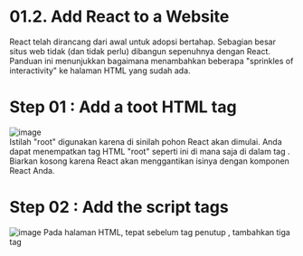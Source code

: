 # 01.2. Add React to a Website

React telah dirancang dari awal untuk adopsi bertahap. Sebagian besar situs web tidak (dan tidak perlu) dibangun sepenuhnya dengan React. Panduan ini menunjukkan bagaimana menambahkan beberapa "sprinkles of interactivity" ke halaman HTML yang sudah ada.

# Step 01 : Add a toot HTML tag
![image](https://user-images.githubusercontent.com/95867776/224518917-799cb2c8-d723-464e-a855-4b941df62ebd.png) <br>
Istilah "root" digunakan karena di sinilah pohon React akan dimulai. Anda dapat menempatkan tag HTML "root" seperti ini di mana saja di dalam tag <body>. Biarkan kosong karena React akan menggantikan isinya dengan komponen React Anda.

# Step 02 : Add the script tags
![image](https://user-images.githubusercontent.com/95867776/224519043-415d0620-1ec5-46f0-a29e-3ea82f5969ef.png)
Pada halaman HTML, tepat sebelum tag penutup </body>, tambahkan tiga tag <script> untuk file-file berikut:

react.development.js memungkinkan Anda untuk mendefinisikan komponen React. <br>
react-dom.development.js memungkinkan React merender elemen HTML ke DOM. <br>
like-button.js adalah tempat di mana Anda akan menulis komponen pada langkah berikutnya! <br>

# Step 03 : Create a React Component
Anda diminta untuk membuat sebuah file bernama like-button.js di samping file HTML Anda dan menambahkan potongan kode berikut, lalu menyimpan file tersebut. Potongan kode ini mendefinisikan sebuah komponen React yang disebut LikeButton. <br>
![image](https://user-images.githubusercontent.com/95867776/224519824-04c49b1a-a5ad-4475-9e4b-5af04c07dc68.png)

# Step 04 : Add your React component to the page
Terakhir, tambahkan tiga baris kode pada akhir file like-button.js. Baris kode ini akan mencari <div> yang telah Anda tambahkan pada langkah pertama di file HTML, membuat sebuah root React, dan menampilkan komponen React "Like" button di dalamnya. <br>
![image](https://user-images.githubusercontent.com/95867776/224519856-6e041d85-bcd6-4cab-b93b-2ab5dcf5148a.png)

